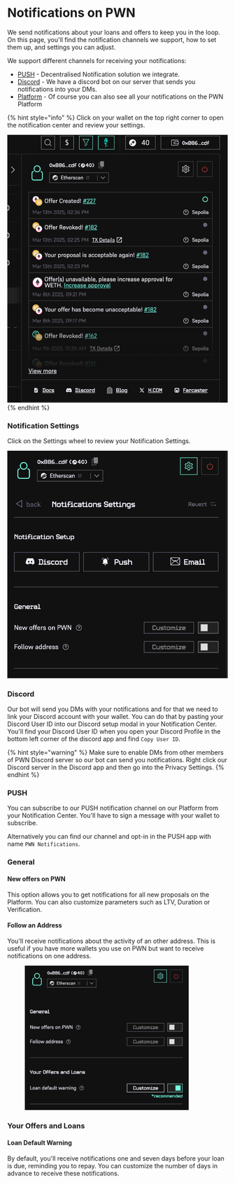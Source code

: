 # Notifications on PWN

We send notifications about your loans and offers to keep you in the loop. On this page, you'll find the notification channels we support, how to set them up, and settings you can adjust.&#x20;

We support different channels for receiving your notifications:

* [PUSH](https://app.push.org/) - Decentralised Notification solution we integrate.
* [Discord](https://discord.gg/aWghBQSdHv) - We have a discord bot on our server that sends you notifications into your DMs.
* [Platform](https://app.pwn.xyz/) - Of course you can also see all your notifications on the PWN Platform

{% hint style="info" %}
Click on your wallet on the top right corner to open the notification center and review your settings.

![](<../../.gitbook/assets/Screenshot 2025-03-13 at 14.46.04.png>)
{% endhint %}

### Notification Settings

Click on the Settings wheel to review your Notification Settings.

![](<../../.gitbook/assets/Screenshot 2025-03-13 at 14.46.20.png>)&#x20;

### Discord

Our bot will send you DMs with your notifications and for that we need to link your Discord account with your wallet. You can do that by pasting your Discord User ID into our Discord setup modal in your Notification Center. You'll find your Discord User ID when you open your Discord Profile in the bottom left corner of the discord app and find `Copy User ID`.

{% hint style="warning" %}
Make sure to enable DMs from other members of PWN Discord server so our bot can send you notifications. Right click our Discord server in the Discord app and then go into the Privacy Settings.&#x20;
{% endhint %}

### PUSH

You can subscribe to our PUSH notification channel on our Platform from your Notification Center. You'll have to sign a message with your wallet to subscribe.&#x20;

Alternatively you can find our channel and opt-in in the PUSH app with name `PWN Notifications`.&#x20;

### General

#### New offers on PWN

This option allows you to get notifications for all new proposals on the Platform. You can also customize parameters such as LTV, Duration or Verification.&#x20;

#### Follow an Address

You'll receive notifications about the activity of an other address. This is useful if you have more wallets you use on PWN but want to receive notifications on one address.

<figure><img src="../../.gitbook/assets/Screenshot 2025-03-13 at 14.46.31.png" alt="" width="375"><figcaption></figcaption></figure>

### Your Offers and Loans

#### Loan Default Warning

By default, you'll receive notifications one and seven days before your loan is due, reminding you to repay. You can customize the number of days in advance to receive these notifications.

